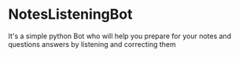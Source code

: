 # NotesListeningBot
It's a simple python Bot who will help you prepare for your notes and questions answers by listening and correcting them
